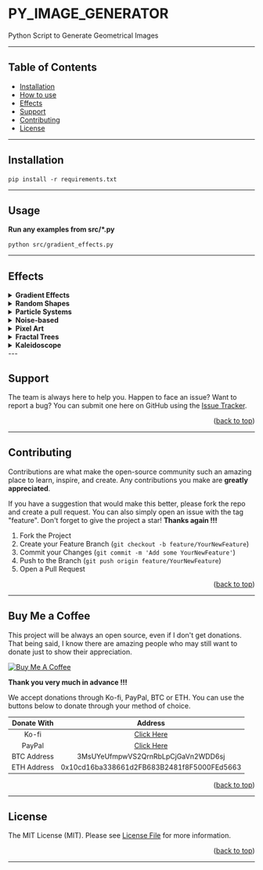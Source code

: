 # PY_IMAGE_GENERATOR

Python Script to Generate Geometrical Images

---

## Table of Contents

- [Installation](#installation)
- [How to use](#usage)
- [Effects](#effects)
- [Support](#support)
- [Contributing](#contributing)
- [License](#license)
---

## Installation
```
pip install -r requirements.txt 
```
---

## Usage
<b>Run any examples from src/*.py</b>
```
python src/gradient_effects.py
```
---

## Effects
<details>
<summary><b> Gradient Effects </b></summary>
Instead of using a solid color for each circle, you can create gradient effects by generating random colors within a certain range and smoothly transitioning the colors from one circle to another.

    python src/gradient_effects.py

Examples:
<p align="center">
<img width=30% src="https://github.com/SergiuPogor/PY_IMAGE_GENERATOR/raw/73aecda0be76554cd85eea3a2dc66fddee817942/data/input/images/gradient_effects/2023-05-20_13-14-16.png" alt="">
<img width=30% src="https://github.com/SergiuPogor/PY_IMAGE_GENERATOR/raw/73aecda0be76554cd85eea3a2dc66fddee817942/data/input/images/gradient_effects/2023-05-20_13-14-22.png" alt="">
<img width=30% src="https://github.com/SergiuPogor/PY_IMAGE_GENERATOR/raw/73aecda0be76554cd85eea3a2dc66fddee817942/data/input/images/gradient_effects/2023-05-20_13-14-24.png" alt="">
</p>

</details>

<details>
<summary><b> Random Shapes </b></summary>
Instead of circles, you can experiment with drawing random shapes such as squares, triangles, or polygons at different positions and sizes. You can also combine multiple shapes to create more complex patterns.

    python src/random_shapes.py

Examples:
<p align="center">
<img width=30% src="https://github.com/SergiuPogor/PY_IMAGE_GENERATOR/raw/505cfbdd3c098f2c609e96a10cdb1fef45fe3d1f/data/input/images/random_shapes/2023-05-20_14-03-56.png" alt="">
<img width=30% src="https://github.com/SergiuPogor/PY_IMAGE_GENERATOR/raw/505cfbdd3c098f2c609e96a10cdb1fef45fe3d1f/data/input/images/random_shapes/2023-05-20_14-04-05.png" alt="">
<img width=30% src="https://github.com/SergiuPogor/PY_IMAGE_GENERATOR/raw/505cfbdd3c098f2c609e96a10cdb1fef45fe3d1f/data/input/images/random_shapes/2023-05-20_14-04-17.png" alt="">
</p>

</details>

<details>
<summary><b> Particle Systems </b></summary>
Simulate particle systems by generating multiple small shapes (e.g., dots) with random positions and velocities. You can add gravity or other forces to create interesting movement patterns.

    python src/particle_systems.py

Examples:
<p align="center">
<img width=30% src="https://github.com/SergiuPogor/PY_IMAGE_GENERATOR/raw/c68c539f1c3434c8b677db43d85350d3ae907e0f/data/input/images/particle_systems/2023-05-20_14-39-34.png" alt="">
<img width=30% src="https://github.com/SergiuPogor/PY_IMAGE_GENERATOR/raw/c68c539f1c3434c8b677db43d85350d3ae907e0f/data/input/images/particle_systems/2023-05-20_14-40-18.png" alt="">
<img width=30% src="https://github.com/SergiuPogor/PY_IMAGE_GENERATOR/raw/c68c539f1c3434c8b677db43d85350d3ae907e0f/data/input/images/particle_systems/2023-05-20_14-40-21.png" alt="">
</p>

</details>


<details>
<summary><b> Noise-based </b></summary>
Utilize various noise functions (e.g., Perlin noise) to create organic and natural-looking effects. You can manipulate the noise parameters to control the density, scale, and variation of the patterns.

    python src/noise_based.py

Examples:
<p align="center">
<img width=30% src="https://github.com/SergiuPogor/PY_IMAGE_GENERATOR/raw/b879a03c9e21324136753d2e13d741f692d3c5fc/data/input/images/noise_based/2023-05-20_15-44-02.png" alt="">
<img width=30% src="https://github.com/SergiuPogor/PY_IMAGE_GENERATOR/raw/b879a03c9e21324136753d2e13d741f692d3c5fc/data/input/images/noise_based/2023-05-20_15-47-27.png" alt="">
<img width=30% src="https://github.com/SergiuPogor/PY_IMAGE_GENERATOR/raw/b879a03c9e21324136753d2e13d741f692d3c5fc/data/input/images/noise_based/2023-05-20_15-48-17.png" alt="">
</p>

</details>


<details>
<summary><b> Pixel Art </b></summary>
Create pixel art by randomly coloring individual pixels on a canvas. You can define a palette of colors and randomly assign them to pixels, resulting in a retro and nostalgic visual style.

    python src/pixel_art.py

Examples:
<p align="center">
<img width=30% src="https://github.com/SergiuPogor/PY_IMAGE_GENERATOR/raw/8777f3275487302a811944ab1d1892e12e12772e/data/input/images/pixel_art/2023-05-20_15-54-26.png" alt="">
<img width=30% src="https://github.com/SergiuPogor/PY_IMAGE_GENERATOR/raw/8777f3275487302a811944ab1d1892e12e12772e/data/input/images/pixel_art/2023-05-20_16-01-44.png" alt="">
<img width=30% src="https://github.com/SergiuPogor/PY_IMAGE_GENERATOR/raw/8777f3275487302a811944ab1d1892e12e12772e/data/input/images/pixel_art/2023-05-20_16-01-49.png" alt="">
</p>

</details>


<details>
<summary><b> Fractal Trees </b></summary>
Implement a recursive algorithm to draw fractal trees. Starting from a trunk, branch out into smaller branches recursively, varying the length and angle of each branch. This creates intricate and self-repeating tree-like patterns.

    python src/fractal_trees.py

Examples:
<p align="center">
<img width=30% src="https://github.com/SergiuPogor/PY_IMAGE_GENERATOR/raw/2031ee9f9195b2aab76f0c17d03233217850d4fd/data/input/images/fractal_trees/2023-05-20_16-15-56.png" alt="">
<img width=30% src="https://github.com/SergiuPogor/PY_IMAGE_GENERATOR/raw/2031ee9f9195b2aab76f0c17d03233217850d4fd/data/input/images/fractal_trees/2023-05-20_16-15-58.png" alt="">
<img width=30% src="https://github.com/SergiuPogor/PY_IMAGE_GENERATOR/raw/2031ee9f9195b2aab76f0c17d03233217850d4fd/data/input/images/fractal_trees/2023-05-20_16-16-00.png" alt="">
</p>

</details>


<details>
<summary><b> Kaleidoscope </b></summary>
Implement a recursive algorithm to draw fractal trees. Starting from a trunk, branch out into smaller branches recursively, varying the length and angle of each branch. This creates intricate and self-repeating tree-like patterns.

    python src/kaleidoscope.py

Examples:
<p align="center">
<img width=30% src="https://github.com/SergiuPogor/PY_IMAGE_GENERATOR/raw/30a669eadc87d760952c6ac62a7812162a078db2/data/input/images/kaleidoscope/2023-05-20_16-29-29.png" alt="">
<img width=30% src="https://github.com/SergiuPogor/PY_IMAGE_GENERATOR/raw/30a669eadc87d760952c6ac62a7812162a078db2/data/input/images/kaleidoscope/2023-05-20_16-29-45.png" alt="">
<img width=30% src="https://github.com/SergiuPogor/PY_IMAGE_GENERATOR/raw/30a669eadc87d760952c6ac62a7812162a078db2/data/input/images/kaleidoscope/2023-05-20_16-30-40.png" alt="">
</p>

</details>
---

## Support

The team is always here to help you.
Happen to face an issue? Want to report a bug?
You can submit one here on GitHub using the [Issue Tracker](https://github.com/SergiuPogor/PY_IMAGE_GENERATOR/issues/new).

<p align="right">(<a href="#top">back to top</a>)</p>

---

## Contributing

Contributions are what make the open-source community such an amazing place to learn, inspire, and create.
Any contributions you make are **greatly appreciated**.

If you have a suggestion that would make this better, please fork the repo and create a pull request.
You can also simply open an issue with the tag "feature".
Don't forget to give the project a star!
**Thanks again !!!**

1. Fork the Project
2. Create your Feature Branch (`git checkout -b feature/YourNewFeature`)
3. Commit your Changes (`git commit -m 'Add some YourNewFeature'`)
4. Push to the Branch (`git push origin feature/YourNewFeature`)
5. Open a Pull Request

<p align="right">(<a href="#top">back to top</a>)</p>

---

## Buy Me a Coffee

This project will be always an open source, even if I don't get donations.
That being said, I know there are amazing people who may still want to donate just to show their appreciation.


<a href="https://www.buymeacoffee.com/SergiuPogor" target="_blank">
<img src="https://cdn.buymeacoffee.com/buttons/arial-orange.png" alt="Buy Me A Coffee" style="height: 51px !important;width: 217px !important;" ></a>


**Thank you very much in advance !!!**


We accept donations through Ko-fi, PayPal, BTC or ETH.
You can use the buttons below to donate through your method of choice.

|   Donate With   |                      Address                       |
|:---------------:|:--------------------------------------------------:|
|      Ko-fi      |       [Click Here](https://ko-fi.com/256cub)       |
|     PayPal      | [Click Here](https://paypal.me/256cub) |
|   BTC Address   |         3MsUYeUfmpwVS2QrnRbLpCjGaVn2WDD6sj         |
|   ETH Address   |     0x10cd16ba338661d2FB683B2481f8F5000FEd5663     |

<p align="right">(<a href="#top">back to top</a>)</p>

---

## License

The MIT License (MIT). Please see [License File](LICENSE) for more information.

<p align="right">(<a href="#top">back to top</a>)</p>

---
